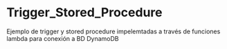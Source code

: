 # Trigger_Stored_Procedure
Ejemplo de trigger y stored procedure impelemtadas a través de funciones lambda para conexión a BD DynamoDB
